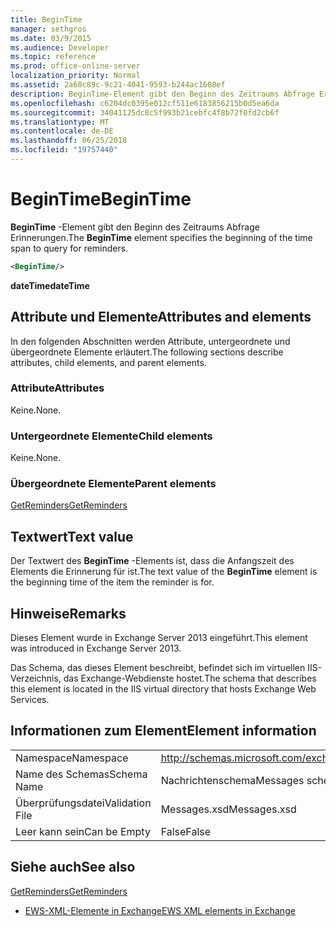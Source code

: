 ```yaml
---
title: BeginTime
manager: sethgros
ms.date: 03/9/2015
ms.audience: Developer
ms.topic: reference
ms.prod: office-online-server
localization_priority: Normal
ms.assetid: 2a60c89c-9c21-4041-9593-b244ac1608ef
description: BeginTime-Element gibt den Beginn des Zeitraums Abfrage Erinnerungen.
ms.openlocfilehash: c6204dc0395e012cf511e6183856215b0d5ea6da
ms.sourcegitcommit: 34041125dc8c5f993b21cebfc4f8b72f0fd2cb6f
ms.translationtype: MT
ms.contentlocale: de-DE
ms.lasthandoff: 06/25/2018
ms.locfileid: "19757440"
---
```

# <a name="begintime"></a><span data-ttu-id="cb30c-103">BeginTime</span><span class="sxs-lookup"><span data-stu-id="cb30c-103">BeginTime</span></span>

<span data-ttu-id="cb30c-104">**BeginTime** -Element gibt den Beginn des Zeitraums Abfrage Erinnerungen.</span><span class="sxs-lookup"><span data-stu-id="cb30c-104">The **BeginTime** element specifies the beginning of the time span to query for reminders.</span></span> 
  
```XML
<BeginTime/>
```

 <span data-ttu-id="cb30c-105">**dateTime**</span><span class="sxs-lookup"><span data-stu-id="cb30c-105">**dateTime**</span></span>
## <a name="attributes-and-elements"></a><span data-ttu-id="cb30c-106">Attribute und Elemente</span><span class="sxs-lookup"><span data-stu-id="cb30c-106">Attributes and elements</span></span>

<span data-ttu-id="cb30c-107">In den folgenden Abschnitten werden Attribute, untergeordnete und übergeordnete Elemente erläutert.</span><span class="sxs-lookup"><span data-stu-id="cb30c-107">The following sections describe attributes, child elements, and parent elements.</span></span>
  
### <a name="attributes"></a><span data-ttu-id="cb30c-108">Attribute</span><span class="sxs-lookup"><span data-stu-id="cb30c-108">Attributes</span></span>

<span data-ttu-id="cb30c-109">Keine.</span><span class="sxs-lookup"><span data-stu-id="cb30c-109">None.</span></span>
  
### <a name="child-elements"></a><span data-ttu-id="cb30c-110">Untergeordnete Elemente</span><span class="sxs-lookup"><span data-stu-id="cb30c-110">Child elements</span></span>

<span data-ttu-id="cb30c-111">Keine.</span><span class="sxs-lookup"><span data-stu-id="cb30c-111">None.</span></span>
  
### <a name="parent-elements"></a><span data-ttu-id="cb30c-112">Übergeordnete Elemente</span><span class="sxs-lookup"><span data-stu-id="cb30c-112">Parent elements</span></span>

[<span data-ttu-id="cb30c-113">GetReminders</span><span class="sxs-lookup"><span data-stu-id="cb30c-113">GetReminders</span></span>](getreminders.md)
  
## <a name="text-value"></a><span data-ttu-id="cb30c-114">Textwert</span><span class="sxs-lookup"><span data-stu-id="cb30c-114">Text value</span></span>

<span data-ttu-id="cb30c-115">Der Textwert des **BeginTime** -Elements ist, dass die Anfangszeit des Elements die Erinnerung für ist.</span><span class="sxs-lookup"><span data-stu-id="cb30c-115">The text value of the **BeginTime** element is the beginning time of the item the reminder is for.</span></span> 
  
## <a name="remarks"></a><span data-ttu-id="cb30c-116">Hinweise</span><span class="sxs-lookup"><span data-stu-id="cb30c-116">Remarks</span></span>

<span data-ttu-id="cb30c-117">Dieses Element wurde in Exchange Server 2013 eingeführt.</span><span class="sxs-lookup"><span data-stu-id="cb30c-117">This element was introduced in Exchange Server 2013.</span></span>
  
<span data-ttu-id="cb30c-118">Das Schema, das dieses Element beschreibt, befindet sich im virtuellen IIS-Verzeichnis, das Exchange-Webdienste hostet.</span><span class="sxs-lookup"><span data-stu-id="cb30c-118">The schema that describes this element is located in the IIS virtual directory that hosts Exchange Web Services.</span></span>
  
## <a name="element-information"></a><span data-ttu-id="cb30c-119">Informationen zum Element</span><span class="sxs-lookup"><span data-stu-id="cb30c-119">Element information</span></span>

|||
|:-----|:-----|
|<span data-ttu-id="cb30c-120">Namespace</span><span class="sxs-lookup"><span data-stu-id="cb30c-120">Namespace</span></span>  <br/> |http://schemas.microsoft.com/exchange/services/2006/messages  <br/> |
|<span data-ttu-id="cb30c-121">Name des Schemas</span><span class="sxs-lookup"><span data-stu-id="cb30c-121">Schema Name</span></span>  <br/> |<span data-ttu-id="cb30c-122">Nachrichtenschema</span><span class="sxs-lookup"><span data-stu-id="cb30c-122">Messages schema</span></span>  <br/> |
|<span data-ttu-id="cb30c-123">Überprüfungsdatei</span><span class="sxs-lookup"><span data-stu-id="cb30c-123">Validation File</span></span>  <br/> |<span data-ttu-id="cb30c-124">Messages.xsd</span><span class="sxs-lookup"><span data-stu-id="cb30c-124">Messages.xsd</span></span>  <br/> |
|<span data-ttu-id="cb30c-125">Leer kann sein</span><span class="sxs-lookup"><span data-stu-id="cb30c-125">Can be Empty</span></span>  <br/> |<span data-ttu-id="cb30c-126">False</span><span class="sxs-lookup"><span data-stu-id="cb30c-126">False</span></span>  <br/> |
   
## <a name="see-also"></a><span data-ttu-id="cb30c-127">Siehe auch</span><span class="sxs-lookup"><span data-stu-id="cb30c-127">See also</span></span>



[<span data-ttu-id="cb30c-128">GetReminders</span><span class="sxs-lookup"><span data-stu-id="cb30c-128">GetReminders</span></span>](getreminders.md)


- [<span data-ttu-id="cb30c-129">EWS-XML-Elemente in Exchange</span><span class="sxs-lookup"><span data-stu-id="cb30c-129">EWS XML elements in Exchange</span></span>](ews-xml-elements-in-exchange.md)

